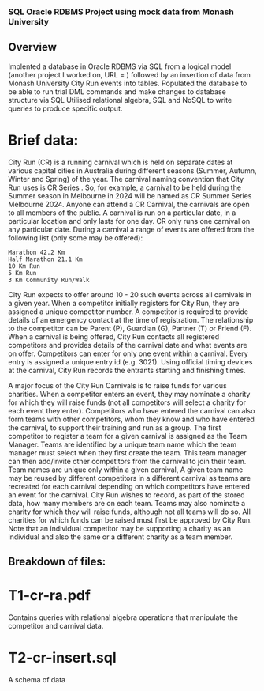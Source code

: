 ### SQL Oracle RDBMS Project using mock data from Monash University

## Overview

Implented a database in Oracle RDBMS via SQL from a logical model (another project I worked on, URL = ) followed by an insertion of data from Monash University City Run events into tables. 
Populated the database to be able to run trial DML commands and make changes to database structure via SQL
Utilised relational algebra, SQL and NoSQL to write queries to produce specific output.

# Brief data:

City Run (CR) is a running carnival which is held on separate dates at various capital cities in Australia during different seasons (Summer, Autumn, Winter and Spring) of the year. The carnival naming convention that City Run uses is CR <season name> Series <city name> <year>. So, for example, a carnival to be held during the Summer season in Melbourne in 2024 will be named as CR Summer Series Melbourne 2024.
Anyone can attend a CR Carnival, the carnivals are open to all members of the public. A carnival is run on a particular date, in a particular location and only lasts for one day. CR only runs one carnival on any particular date. During a carnival a range of events are offered from the following list (only some may be offered):

    Marathon 42.2 Km
    Half Marathon 21.1 Km
    10 Km Run
    5 Km Run
    3 Km Community Run/Walk

City Run expects to offer around 10 - 20 such events across all carnivals in a given year. When a competitor initially registers for City Run, they are assigned a unique competitor number. A competitor is required to provide details of an emergency contact at the time of registration. The relationship to the competitor can be Parent (P), Guardian (G), Partner (T) or Friend (F).
When a carnival is being offered, City Run contacts all registered competitors and provides details of the carnival date and what events are on offer. Competitors can enter for only one event within a carnival. Every entry is assigned a unique entry id (e.g. 3021). Using official timing devices at the carnival, City Run records the entrants starting and finishing times.

A major focus of the City Run Carnivals is to raise funds for various charities. When a competitor enters an event, they may nominate a charity for which they will raise funds (not all competitors will select a charity for each event they enter). Competitors who have entered the carnival can also form teams with other competitors, whom they know and who have entered the carnival, to support their training and run as a group. The first competitor to register a team for a given carnival is assigned as the Team Manager. Teams are identified by a unique team name which the team manager must select when they first create the team. This team manager can then add/invite other competitors from the carnival to join their team. Team names are unique only within a given carnival, A given team name may be reused by different competitors in a different carnival as teams are recreated for each carnival depending on which competitors have entered an event for the carnival. City Run wishes to record, as part of the stored data, how many members are on each team. Teams may also nominate a charity for which they will raise funds, although not all teams will do so. All charities for which funds can be raised must first be approved by City Run.
Note that an individual competitor may be supporting a charity as an individual and also the same or a different charity as a team member.

## Breakdown of files:

# T1-cr-ra.pdf
Contains queries with relational algebra operations that manipulate the competitor and carnival data.

# T2-cr-insert.sql
A schema of data 

